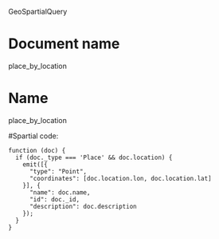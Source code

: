 GeoSpartialQuery

# Document name
place_by_location

# Name
place_by_location

#Spartial code:
```
function (doc) {
  if (doc._type === 'Place' && doc.location) {
    emit([{
      "type": "Point",
      "coordinates": [doc.location.lon, doc.location.lat]
    }], {
      "name": doc.name,
      "id": doc._id,
      "description": doc.description
    });
  }
}
```

